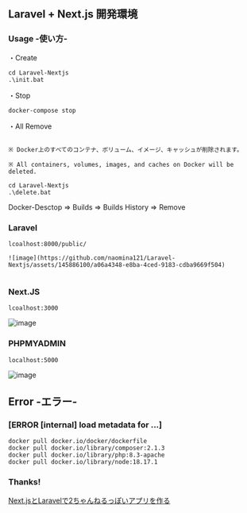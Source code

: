 ## Laravel + Next.js 開発環境

### Usage -使い方-

・Create

```
cd Laravel-Nextjs
.\init.bat
```

・Stop

```
docker-compose stop
```

・All Remove

```

※ Docker上のすべてのコンテナ、ボリューム、イメージ、キャッシュが削除されます。

※ All containers, volumes, images, and caches on Docker will be deleted.

cd Laravel-Nextjs
.\delete.bat
```

Docker-Desctop => Builds => Builds History => Remove

### Laravel

```
lcoalhost:8000/public/

![image](https://github.com/naomina121/Laravel-Nextjs/assets/145886100/a06a4348-e8ba-4ced-9183-cdba9669f504)


```

### Next.JS

```
lcoalhost:3000
```

![image](https://github.com/naomina121/Laravel-Nextjs/assets/145886100/eaf55e7c-ab61-4e50-ac12-8396e1426de5)



### PHPMYADMIN

```
localhost:5000
```

![image](https://github.com/naomina121/Laravel-Nextjs/assets/145886100/2cc9a444-6b23-4247-bb1f-746ddd93cc1e)


## Error -エラー-

### [ERROR [internal] load metadata for ...]

```
docker pull docker.io/docker/dockerfile
docker pull docker.io/library/composer:2.1.3
docker pull docker.io/library/php:8.3-apache
docker pull docker.io/library/node:18.17.1
```

### Thanks!

[Next.jsとLaravelで2ちゃんねるっぽいアプリを作る](https://zenn.dev/ponta/books/95e0984aa9dcbd)
